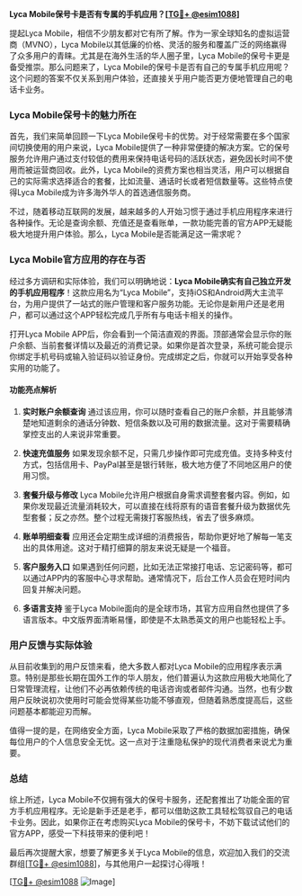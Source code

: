 **Lyca Mobile保号卡是否有专属的手机应用？[[TG💪+ @esim1088](https://t.me/s/esim1088)]**

提起Lyca Mobile，相信不少朋友都对它有所了解。作为一家全球知名的虚拟运营商（MVNO），Lyca Mobile以其低廉的价格、灵活的服务和覆盖广泛的网络赢得了众多用户的青睐。尤其是在海外生活的华人圈子里，Lyca Mobile的保号卡更是备受推崇。那么问题来了，Lyca Mobile的保号卡是否有自己的专属手机应用呢？这个问题的答案不仅关系到用户体验，还直接关乎用户能否更方便地管理自己的电话卡业务。

### Lyca Mobile保号卡的魅力所在

首先，我们来简单回顾一下Lyca Mobile保号卡的优势。对于经常需要在多个国家间切换使用的用户来说，Lyca Mobile提供了一种非常便捷的解决方案。它的保号服务允许用户通过支付较低的费用来保持电话号码的活跃状态，避免因长时间不使用而被运营商回收。此外，Lyca Mobile的资费方案也相当灵活，用户可以根据自己的实际需求选择适合的套餐，比如流量、通话时长或者短信数量等。这些特点使得Lyca Mobile成为许多海外华人的首选通信服务商。

不过，随着移动互联网的发展，越来越多的人开始习惯于通过手机应用程序来进行各种操作。无论是查询余额、充值还是查看账单，一款功能完善的官方APP无疑能极大地提升用户体验。那么，Lyca Mobile是否能满足这一需求呢？

### Lyca Mobile官方应用的存在与否

经过多方调研和实际体验，我们可以明确地说：**Lyca Mobile确实有自己独立开发的手机应用程序**！这款应用名为“Lyca Mobile”，支持iOS和Android两大主流平台，为用户提供了一站式的账户管理和客户服务功能。无论你是新用户还是老用户，都可以通过这个APP轻松完成几乎所有与电话卡相关的操作。

打开Lyca Mobile APP后，你会看到一个简洁直观的界面。顶部通常会显示你的账户余额、当前套餐详情以及最近的消费记录。如果你是首次登录，系统可能会提示你绑定手机号码或输入验证码以验证身份。完成绑定之后，你就可以开始享受各种实用的功能了。

#### 功能亮点解析

1. **实时账户余额查询**
   通过该应用，你可以随时查看自己的账户余额，并且能够清楚地知道剩余的通话分钟数、短信条数以及可用的数据流量。这对于需要精确掌控支出的人来说非常重要。

2. **快速充值服务**
   如果发现余额不足，只需几步操作即可完成充值。支持多种支付方式，包括信用卡、PayPal甚至是银行转账，极大地方便了不同地区用户的使用习惯。

3. **套餐升级与修改**
   Lyca Mobile允许用户根据自身需求调整套餐内容。例如，如果你发现最近流量消耗较大，可以直接在线将原有的语音套餐升级为数据优先型套餐；反之亦然。整个过程无需拨打客服热线，省去了很多麻烦。

4. **账单明细查看**
   应用还会定期生成详细的消费报告，帮助你更好地了解每一笔支出的具体用途。这对于精打细算的朋友来说无疑是一个福音。

5. **客户服务入口**
   如果遇到任何问题，比如无法正常接打电话、忘记密码等，都可以通过APP内的客服中心寻求帮助。通常情况下，后台工作人员会在短时间内回复并解决问题。

6. **多语言支持**
   鉴于Lyca Mobile面向的是全球市场，其官方应用自然也提供了多语言版本。中文版界面清晰易懂，即使是不太熟悉英文的用户也能轻松上手。

### 用户反馈与实际体验

从目前收集到的用户反馈来看，绝大多数人都对Lyca Mobile的应用程序表示满意。特别是那些长期在国外工作的华人朋友，他们普遍认为这款应用极大地简化了日常管理流程，让他们不必再依赖传统的电话咨询或者邮件沟通。当然，也有少数用户反映说初次使用时可能会觉得某些功能不够直观，但随着熟悉度提高后，这些问题基本都能迎刃而解。

值得一提的是，在网络安全方面，Lyca Mobile采取了严格的数据加密措施，确保每位用户的个人信息安全无忧。这一点对于注重隐私保护的现代消费者来说尤为重要。

### 总结

综上所述，Lyca Mobile不仅拥有强大的保号卡服务，还配套推出了功能全面的官方手机应用程序。无论是新手还是老手，都可以借助这款工具轻松驾驭自己的电话卡业务。因此，如果你正在考虑购买Lyca Mobile的保号卡，不妨下载试试他们的官方APP，感受一下科技带来的便利吧！

最后再次提醒大家，想要了解更多关于Lyca Mobile的信息，欢迎加入我们的交流群组[[TG💪+ @esim1088](https://t.me/s/esim1088)]，与其他用户一起探讨心得哦！

[[TG💪+ @esim1088](https://t.me/s/esim1088) ![Image](https://i.postimg.cc/4NQfJmqS/Snipaste-2025-05-13-00-14-12.png)]